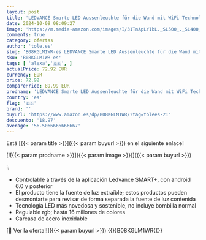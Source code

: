 ```yaml
---
layout: post
title: 'LEDVANCE Smarte LED Aussenleuchte für die Wand mit WiFi Technologie für Außen  RGB-Farben änderbar  aus dunkelgrauem Aluminium  Kompatibel mit Google und Alexa Voice Control  SMART+ WIFI CUBE UPDOWN'
date: 2024-10-09 08:09:27
image: 'https://m.media-amazon.com/images/I/31TnApLYIbL._SL500_._SL400_.jpg'
comments: true
category: ofertas
author: 'tole.es'
slug: 'B08KGLM1WR-es LEDVANCE Smarte LED Aussenleuchte für die Wand mit WiFi...'
sku: 'B08KGLM1WR-es'
tags: [ 'alexa','🇪🇸', ]
actualPrice: 72.92 EUR
currency: EUR
price: 72.92
comparePrice: 89.99 EUR
prodname: 'LEDVANCE Smarte LED Aussenleuchte für die Wand mit WiFi Technologie für Außen  RGB-Farben änderbar  aus dunkelgrauem Aluminium  Kompatibel mit Google und Alexa Voice Control  SMART+ WIFI CUBE UPDOWN'
country: 'es'
flag: '🇪🇸'
brand: ''
buyurl: 'https://www.amazon.es/dp/B08KGLM1WR/?tag=tolees-21'
descuento: '18.97'
average: '56.5066666666667'
---
```


Está [{{< param title >}}]({{< param buyurl >}}) en el siguiente enlace!

[![{{< param prodname >}}]({{< param image >}})]({{< param buyurl >}})

ℹ️:

- Controlable a través de la aplicación Ledvance SMART+, con android 6.0 y posterior
- El producto tiene la fuente de luz extraíble; estos productos pueden desmontarte para revisar de forma separada la fuente de luz contenida
- Tecnología LED más novedosa y sostenible, no incluye bombilla normal
- Regulable rgb; hasta 16 millones de colores
- Carcasa de acero inoxidable

[🛒 Ver la oferta!!]({{< param buyurl >}})
{{<world>}}B08KGLM1WR{{</world>}}
